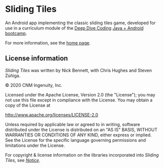 # Sliding Tiles

An Android app implementing the classic sliding tiles game, developed for use in a curriculum module of the [Deep Dive Coding](https://deepdivecoding.com/) [Java + Android bootcamp](https://deepdivecoding.com/java-android/).

For more information, see the [home page](https://ddc-java.github.io/sliding-tiles/).

## License information

_Sliding Tiles_ was written by Nick Bennett, with Chris Hughes and Steven Z&uacute;&ntilde;iga.

&copy; 2020 CNM Ingenuity, Inc.

Licensed under the Apache License, Version 2.0 (the "License");
you may not use this file except in compliance with the License.
You may obtain a copy of the License at

<http://www.apache.org/licenses/LICENSE-2.0>

Unless required by applicable law or agreed to in writing, software
distributed under the License is distributed on an "AS IS" BASIS,
WITHOUT WARRANTIES OR CONDITIONS OF ANY KIND, either express or implied.
See the License for the specific language governing permissions and
limitations under the License.

For copyright &amp; license information on the libraries incorporated into _Sliding Tiles_, see [_Notice_](docs/notice.md).